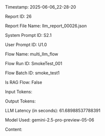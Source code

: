 Timestamp: 2025-06-06_22-28-20

Report ID: 26

Report File Name: llm_report_00026.json

System Prompt ID: S2.1

User Prompt ID: U1.0

Flow Name: multi_llm_flow

Flow Run ID: SmokeTest_001

Flow Batch ID: smoke_test1

Is RAG Flow: False

Input Tokens: 

Output Tokens: 

LLM Latency (in seconds): 61.68988537788391

Model Used: gemini-2.5-pro-preview-05-06

Content:


